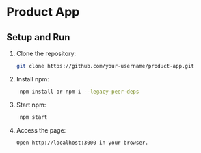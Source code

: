 # Product App

## Setup and Run

1. Clone the repository:
   ```bash
   git clone https://github.com/your-username/product-app.git
2. Install npm:
   ```bash
    npm install or npm i --legacy-peer-deps

3. Start npm:
   ```bash
    npm start

4. Access the page:
   ```bash
   Open http://localhost:3000 in your browser.